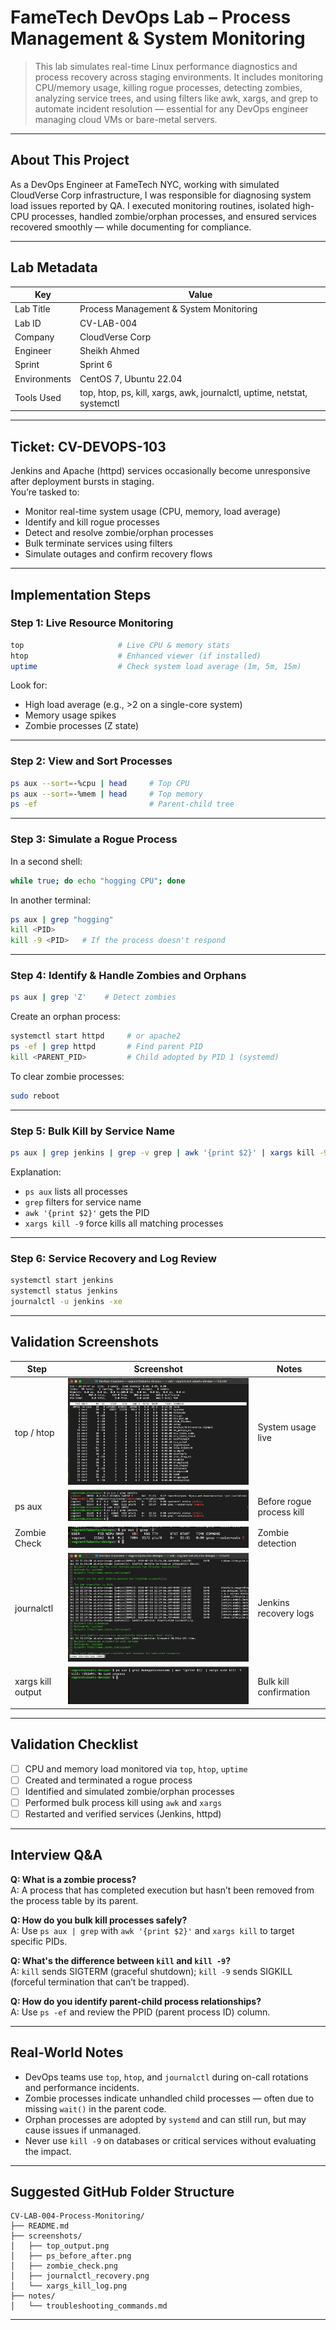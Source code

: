 # FameTech DevOps Lab – Process Management & System Monitoring

> This lab simulates real-time Linux performance diagnostics and process recovery across staging environments. It includes monitoring CPU/memory usage, killing rogue processes, detecting zombies, analyzing service trees, and using filters like awk, xargs, and grep to automate incident resolution — essential for any DevOps engineer managing cloud VMs or bare-metal servers.

---

## About This Project

As a DevOps Engineer at FameTech NYC, working with simulated CloudVerse Corp infrastructure, I was responsible for diagnosing system load issues reported by QA. I executed monitoring routines, isolated high-CPU processes, handled zombie/orphan processes, and ensured services recovered smoothly — while documenting for compliance.

---

## Lab Metadata

| Key          | Value                                                                   |
| ------------ | ----------------------------------------------------------------------- |
| Lab Title    | Process Management & System Monitoring                                  |
| Lab ID       | CV-LAB-004                                                              |
| Company      | CloudVerse Corp                                                         |
| Engineer     | Sheikh Ahmed                                                            |
| Sprint       | Sprint 6                                                                |
| Environments | CentOS 7, Ubuntu 22.04                                                  |
| Tools Used   | top, htop, ps, kill, xargs, awk, journalctl, uptime, netstat, systemctl |

---

## Ticket: CV-DEVOPS-103

Jenkins and Apache (httpd) services occasionally become unresponsive after deployment bursts in staging.  
You’re tasked to:

- Monitor real-time system usage (CPU, memory, load average)
- Identify and kill rogue processes
- Detect and resolve zombie/orphan processes
- Bulk terminate services using filters
- Simulate outages and confirm recovery flows

---

## Implementation Steps

### Step 1: Live Resource Monitoring

```bash
top                     # Live CPU & memory stats
htop                    # Enhanced viewer (if installed)
uptime                  # Check system load average (1m, 5m, 15m)
```

Look for:

- High load average (e.g., >2 on a single-core system)
- Memory usage spikes
- Zombie processes (Z state)

---

### Step 2: View and Sort Processes

```bash
ps aux --sort=-%cpu | head     # Top CPU
ps aux --sort=-%mem | head     # Top memory
ps -ef                         # Parent-child tree
```

---

### Step 3: Simulate a Rogue Process

In a second shell:

```bash
while true; do echo "hogging CPU"; done
```

In another terminal:

```bash
ps aux | grep "hogging"
kill <PID>
kill -9 <PID>   # If the process doesn't respond
```

---

### Step 4: Identify & Handle Zombies and Orphans

```bash
ps aux | grep 'Z'    # Detect zombies
```

Create an orphan process:

```bash
systemctl start httpd     # or apache2
ps -ef | grep httpd       # Find parent PID
kill <PARENT_PID>         # Child adopted by PID 1 (systemd)
```

To clear zombie processes:

```bash
sudo reboot
```

---

### Step 5: Bulk Kill by Service Name

```bash
ps aux | grep jenkins | grep -v grep | awk '{print $2}' | xargs kill -9
```

Explanation:

- `ps aux` lists all processes
- `grep` filters for service name
- `awk '{print $2}'` gets the PID
- `xargs kill -9` force kills all matching processes

---

### Step 6: Service Recovery and Log Review

```bash
systemctl start jenkins
systemctl status jenkins
journalctl -u jenkins -xe
```

---

## Validation Screenshots

| Step              | Screenshot                                  | Notes                     |
| ----------------- | ------------------------------------------- | ------------------------- |
| top / htop        | ![htop](screenshots/top.png)                | System usage live         |
| ps aux            | ![ps-before](screenshots/ps_aux.png)        | Before rogue process kill |
| Zombie Check      | ![zombies](screenshots/grep-Z.png)          | Zombie detection          |
| journalctl        | ![logs](screenshots/journalctl.png)         | Jenkins recovery logs     |
| xargs kill output | ![xargs](screenshots/xargs_kill_output.png) | Bulk kill confirmation    |

---

## Validation Checklist

- [ ] CPU and memory load monitored via `top`, `htop`, `uptime`
- [ ] Created and terminated a rogue process
- [ ] Identified and simulated zombie/orphan processes
- [ ] Performed bulk process kill using `awk` and `xargs`
- [ ] Restarted and verified services (Jenkins, httpd)

---

## Interview Q\&A

**Q: What is a zombie process?**  
A: A process that has completed execution but hasn’t been removed from the process table by its parent.

**Q: How do you bulk kill processes safely?**  
A: Use `ps aux | grep` with `awk '{print $2}'` and `xargs kill` to target specific PIDs.

**Q: What's the difference between `kill` and `kill -9`?**  
A: `kill` sends SIGTERM (graceful shutdown); `kill -9` sends SIGKILL (forceful termination that can’t be trapped).

**Q: How do you identify parent-child process relationships?**  
A: Use `ps -ef` and review the PPID (parent process ID) column.

---

## Real-World Notes

- DevOps teams use `top`, `htop`, and `journalctl` during on-call rotations and performance incidents.
- Zombie processes indicate unhandled child processes — often due to missing `wait()` in the parent code.
- Orphan processes are adopted by `systemd` and can still run, but may cause issues if unmanaged.
- Never use `kill -9` on databases or critical services without evaluating the impact.

---

## Suggested GitHub Folder Structure

```
CV-LAB-004-Process-Monitoring/
├── README.md
├── screenshots/
│   ├── top_output.png
│   ├── ps_before_after.png
│   ├── zombie_check.png
│   ├── journalctl_recovery.png
│   └── xargs_kill_log.png
├── notes/
│   └── troubleshooting_commands.md
```

---
